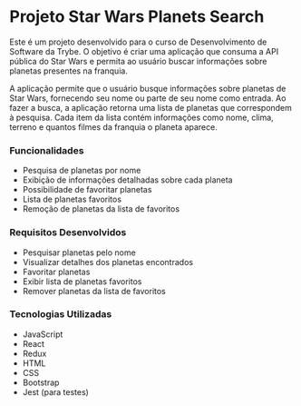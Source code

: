 <h1>Projeto Star Wars Planets Search</h1>
<p>
Este é um projeto desenvolvido para o curso de Desenvolvimento de Software da Trybe. O objetivo é criar uma aplicação que consuma a API pública do Star Wars e permita ao usuário buscar informações sobre planetas presentes na franquia.
</p>
<p>
A aplicação permite que o usuário busque informações sobre planetas de Star Wars, fornecendo seu nome ou parte de seu nome como entrada. Ao fazer a busca, a aplicação retorna uma lista de planetas que correspondem à pesquisa. Cada item da lista contém informações como nome, clima, terreno e quantos filmes da franquia o planeta aparece.
</p>

<h3>Funcionalidades</h3>

- Pesquisa de planetas por nome
- Exibição de informações detalhadas sobre cada planeta
- Possibilidade de favoritar planetas
- Lista de planetas favoritos
- Remoção de planetas da lista de favoritos

<h3>Requisitos Desenvolvidos</h3>

- Pesquisar planetas pelo nome
- Visualizar detalhes dos planetas encontrados
- Favoritar planetas
- Exibir lista de planetas favoritos
- Remover planetas da lista de favoritos

<h3>Tecnologias Utilizadas</h3>

- JavaScript
- React
- Redux
- HTML
- CSS
- Bootstrap
- Jest (para testes)
